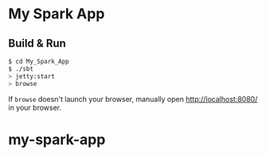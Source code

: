 # My Spark App #

## Build & Run ##

```sh
$ cd My_Spark_App
$ ./sbt
> jetty:start
> browse
```

If `browse` doesn't launch your browser, manually open [http://localhost:8080/](http://localhost:8080/) in your browser.
# my-spark-app
